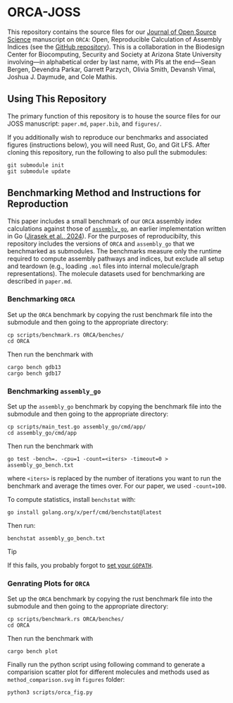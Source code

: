 # ORCA-JOSS

This repository contains the source files for our [Journal of Open Source Science](https://joss.theoj.org/) manuscript on `ORCA`: Open, Reproducible Calculation of Assembly Indices (see the [GitHub repository](https://github.com/DaymudeLab/ORCA)).
This is a collaboration in the Biodesign Center for Biocomputing, Security and Society at Arizona State University involving&mdash;in alphabetical order by last name, with PIs at the end&mdash;Sean Bergen, Devendra Parkar, Garrett Parzych, Olivia Smith, Devansh Vimal, Joshua J. Daymude, and Cole Mathis.


## Using This Repository

The primary function of this repository is to house the source files for our JOSS manuscript: `paper.md`, `paper.bib`, and `figures/`.

If you additionally wish to reproduce our benchmarks and associated figures (instructions below), you will need Rust, Go, and Git LFS.
After cloning this repository, run the following to also pull the submodules:

```
git submodule init
git submodule update
```


## Benchmarking Method and Instructions for Reproduction

This paper includes a small benchmark of our `ORCA` assembly index calculations against those of [`assembly_go`](https://github.com/croningp/assembly_go), an earlier implementation written in Go ([Jirasek et al., 2024](https://doi.org/10.1021/acscentsci.4c00120)).
For the purposes of reproducibilty, this repository includes the versions of `ORCA` and `assembly_go` that we benchmarked as submodules.
The benchmarks measure only the runtime required to compute assembly pathways and indices, but exclude all setup and teardown (e.g., loading `.mol` files into internal molecule/graph representations).
The molecule datasets used for benchmarking are described in `paper.md`.


### Benchmarking `ORCA`

Set up the `ORCA` benchmark by copying the rust benchmark file into the submodule and then going to the appropriate directory:

```
cp scripts/benchmark.rs ORCA/benches/
cd ORCA
```

Then run the benchmark with

```
cargo bench gdb13
cargo bench gdb17
```


### Benchmarking `assembly_go`

Set up the `assembly_go` benchmark by copying the benchmark file into the submodule and then going to the appropriate directory:

```
cp scripts/main_test.go assembly_go/cmd/app/
cd assembly_go/cmd/app
```

Then run the benchmark with

```
go test -bench=. -cpu=1 -count=<iters> -timeout=0 > assembly_go_bench.txt
```

where `<iters>` is replaced by the number of iterations you want to run the benchmark and average the times over.
For our paper, we used `-count=100`.

To compute statistics, install `benchstat` with:

```
go install golang.org/x/perf/cmd/benchstat@latest
```

Then run:

```
benchstat assembly_go_bench.txt
```

> [!TIP]
> If this fails, you probably forgot to [set your `GOPATH`](https://go.dev/wiki/SettingGOPATH).


### Genrating Plots for `ORCA`

Set up the `ORCA` benchmark by copying the rust benchmark file into the submodule and then going to the appropriate directory:

```
cp scripts/benchmark.rs ORCA/benches/
cd ORCA
```

Then run the benchmark with

```
cargo bench plot
```

Finally run the python script using following command to generate a comparision scatter plot for different molecules and methods used as `method_comparison.svg` in  `figures` folder:

```
python3 scripts/orca_fig.py
```

